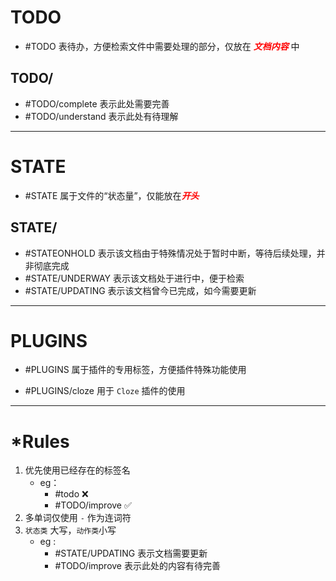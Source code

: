 # TODO

- #TODO 表待办，方便检索文件中需要处理的部分，仅放在 <b><i><font  color = #FF0000 >文档内容</font></i></b> 中

## TODO/

- #TODO/complete 表示此处需要完善
- #TODO/understand 表示此处有待理解

---
# STATE

- #STATE 属于文件的“状态量”，仅能放在<b><i><font  color = #FF0000 >开头</font></i></b>

## STATE/

- #STATEONHOLD 表示该文档由于特殊情况处于暂时中断，等待后续处理，并非彻底完成
- #STATE/UNDERWAY 表示该文档处于进行中，便于检索
- #STATE/UPDATING 表示该文档曾今已完成，如今需要更新

---
# PLUGINS

- #PLUGINS 属于插件的专用标签，方便插件特殊功能使用

- #PLUGINS/cloze 用于 `Cloze` 插件的使用

---
# \*Rules

1. 优先使用已经存在的标签名
	- eg： 
		- #todo ❌ 
		- #TODO/improve ✅
2. 多单词仅使用 `-` 作为连词符
3. `状态类` 大写，`动作类`小写
	- eg :
		- #STATE/UPDATING 表示文档需要更新
		- #TODO/improve 表示此处的内容有待完善
